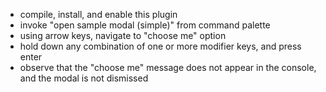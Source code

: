 - compile, install, and enable this plugin
- invoke "open sample modal (simple)" from command palette
- using arrow keys, navigate to "choose me" option
- hold down any combination of one or more modifier keys, and press enter
- observe that the "choose me" message does not appear in the console, and the modal is not dismissed
